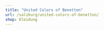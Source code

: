 ```yaml
---
title: "United Colors of Benetton"
url: /salzburg/united-colors-of-benetton/
shop: Kleidung
---
```

